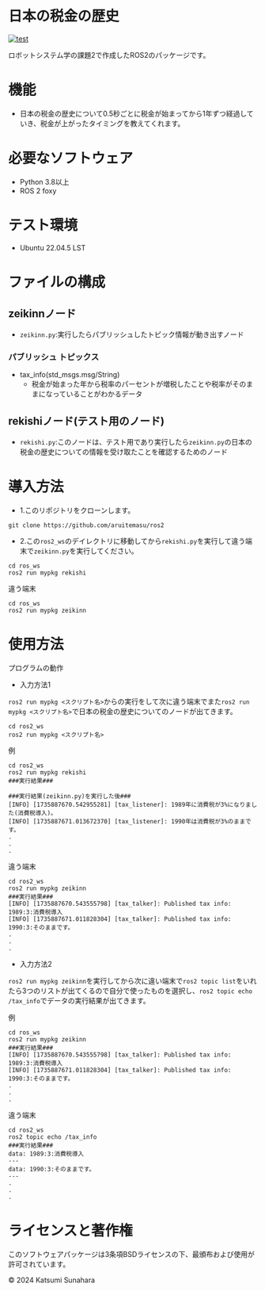 # 日本の税金の歴史
[![test](https://github.com/aruitemasu/ros2/actions/workflows/test.yml/badge.svg?branch=main)](https://github.com/aruitemasu/ros2/actions/workflows/test.yml)

ロボットシステム学の課題2で作成したROS2のパッケージです。

# 機能

- 日本の税金の歴史について0.5秒ごとに税金が始まってから1年ずつ経過していき、税金が上がったタイミングを教えてくれます。

# 必要なソフトウェア

- Python 3.8以上
- ROS 2 foxy

# テスト環境
- Ubuntu 22.04.5 LST

# ファイルの構成
## zeikinnノード
- ```zeikinn.py```:実行したらパブリッシュしたトピック情報が動き出すノード

### パブリッシュ トピックス
- tax_info(std_msgs.msg/String)
  - 税金が始まった年から税率のパーセントが増税したことや税率がそのままになっていることがわかるデータ

## rekishiノード(テスト用のノード)
- ```rekishi.py```:このノードは、テスト用であり実行したら```zeikinn.py```の日本の税金の歴史についての情報を受け取たことを確認するためのノード

# 導入方法
- 1.このリポジトリをクローンします。

```
git clone https://github.com/aruitemasu/ros2
```

- 2.この```ros2_ws```のデイレクトリに移動してから```rekishi.py```を実行して違う端末で```zeikinn.py```を実行してください。

```
cd ros_ws
ros2 run mypkg rekishi
```
違う端末
```
cd ros_ws
ros2 run mypkg zeikinn
```

# 使用方法
プログラムの動作
- 入力方法1

```ros2 run mypkg <スクリプト名>```からの実行をして次に違う端末でまた```ros2 run mypkg <スクリプト名>```で日本の税金の歴史についてのノードが出てきます。

```
cd ros2_ws
ros2 run mypkg <スクリプト名>
```

例

```
cd ros2_ws
ros2 run mypkg rekishi
###実行結果###

###実行結果(zeikinn.py)を実行した後###
[INFO] [1735887670.542955281] [tax_listener]: 1989年に消費税が3%になりました(消費税導入)。
[INFO] [1735887671.013672370] [tax_listener]: 1990年は消費税が3%のままです。
.
.
.
```

違う端末

```
cd ros2_ws
ros2 run mypkg zeikinn
###実行結果###
[INFO] [1735887670.543555798] [tax_talker]: Published tax info: 1989:3:消費税導入
[INFO] [1735887671.011828304] [tax_talker]: Published tax info: 1990:3:そのままです。
.
.
.
```

- 入力方法2

```ros2 run mypkg zeikinn```を実行してから次に違い端末で```ros2 topic list```をいれたら3つのリストが出てくるので自分で使ったものを選択し、```ros2 topic echo /tax_info```でデータの実行結果が出てきます。

例
```
cd ros_ws
ros2 run mypkg zeikinn
###実行結果###
[INFO] [1735887670.543555798] [tax_talker]: Published tax info: 1989:3:消費税導入
[INFO] [1735887671.011828304] [tax_talker]: Published tax info: 1990:3:そのままです。
.
.
.
```
違う端末
```
cd ros2_ws
ros2 topic echo /tax_info
###実行結果###
data: 1989:3:消費税導入
---
data: 1990:3:そのままです。
---
.
.
.
```

# ライセンスと著作権

このソフトウェアパッケージは3条項BSDライセンスの下、最頒布および使用が許可されています。

© 2024 Katsumi Sunahara

